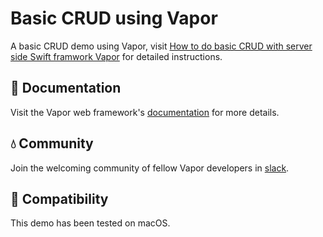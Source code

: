 # Basic CRUD using Vapor

A basic CRUD demo using Vapor, visit [How to do basic CRUD with server side Swift framwork Vapor](https://www.xplusz.com/how-to-do-basic-crud/) for detailed instructions.

## 📖 Documentation

Visit the Vapor web framework's [documentation](http://docs.vapor.codes) for more details.

## 💧 Community

Join the welcoming community of fellow Vapor developers in [slack](http://vapor.team).

## 🔧 Compatibility

This demo has been tested on macOS.
